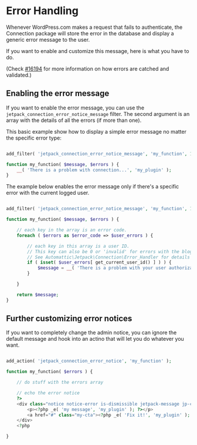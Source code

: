 # Error Handling

Whenever WordPress.com makes a request that fails to authenticate, the Connection package will store the error in the database and display a generic error message to the user.

If you want to enable and customize this message, here is what you have to do.

(Check [#16194](https://github.com/Automattic/jetpack/pull/16194) for more information on how errors are catched and validated.)

## Enabling the error message

If you want to enable the error message, you can use the `jetpack_connection_error_notice_message` filter. The second argument is an array with the details of all the errors (if more than one).

This basic example show how to display a simple error message no matter the specific error type:

```PHP

add_filter( 'jetpack_connection_error_notice_message', 'my_function', 10, 2 );

function my_function( $message, $errors ) {
	__( 'There is a problem with connection...', 'my_plugin' );
}

```

The example below enables the error message only if there's a specific error with the current logged user.

```PHP

add_filter( 'jetpack_connection_error_notice_message', 'my_function', 10, 2 );

function my_function( $message, $errors ) {

	// each key in the array is an error code.
	foreach ( $errors as $error_code => $user_errors ) {

		// each key in this array is a user ID.
		// This key can also be 0 or 'invalid' for errors with the blog token
		// See Automattic\Jetpack\Connection\Error_Handler for details on the array structure.
		if ( isset( $user_errors[ get_current_user_id() ] ) ) {
			$message = __( 'There is a problem with your user authorization...', 'my_plugin' );
		}

	}

	return $message;
}

```

## Further customizing error notices

If you want to completely change the admin notice, you can ignore the default message and hook into an actino that will let you do whatever you want.

```PHP

add_action( 'jetpack_connection_error_notice', 'my_function' );

function my_function( $errors ) {

	// do stuff with the errors array

	// echo the error notice
	?>
	<div class="notice notice-error is-dismissible jetpack-message jp-connect" style="display:block !important;">
		<p><?php _e( 'my message', 'my_plugin' ); ?></p>
		<a href="#" class="my-cta"><?php _e( 'Fix it!', 'my_plugin' ); ?></a>
	</div>
	<?php

}

```
